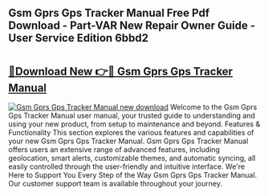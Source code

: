 ## Gsm Gprs Gps Tracker Manual Free Pdf Download - Part-VAR New Repair Owner Guide - User Service Edition 6bbd2

# <h2><a href="http://bc13022.oget.top/?id=Gsm+Gprs+Gps+Tracker+Manual">🔗Download New 👉🔴 Gsm Gprs Gps Tracker Manual</a></h2>

[![Gsm Gprs Gps Tracker Manual new download](https://i.imgur.com/5g1atiW.png)](http://bc13022.oget.top/?id=Gsm+Gprs+Gps+Tracker+Manual)
Welcome to the Gsm Gprs Gps Tracker Manual user manual, your trusted guide to understanding and using your new product, from setup to maintenance and beyond. Features & Functionality This section explores the various features and capabilities of your new Gsm Gprs Gps Tracker Manual. Gsm Gprs Gps Tracker Manual offers users an extensive range of advanced features, including geolocation, smart alerts, customizable themes, and automatic syncing, all easily controlled through the user-friendly and intuitive interface. We're Here to Support You Every Step of the Way Gsm Gprs Gps Tracker Manual. Our customer support team is available throughout your journey.
